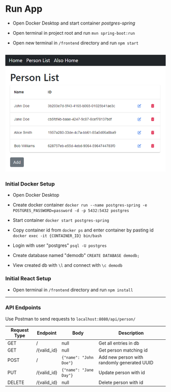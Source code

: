 # Run App

- Open Docker Desktop and start container *postgres-spring*

- Open terminal in project root and run ```mvn spring-boot:run```
- Open new terminal in ```/frontend``` directory and run ```npm start```

![App screenshot](./src/main/resources/img/app-screenshot.png "Person List")
---

### Initial Docker Setup

- Open Docker Desktop

- Create docker container
```docker run --name postgres-spring -e POSTGRES_PASSWORD=password -d -p 5432:5432 postgres```

- Start container
```docker start postgres-spring```

- Copy container id from ```docker ps``` and enter container by pasting id
```docker exec -it {CONTAINER_ID} bin/bash```

- Login with user "postgres"
```psql -U postgres```

- Create database named "demodb"
```CREATE DATABASE demodb;```

- View created db with ```\l``` and connect with ```\c demodb```

### Initial React Setup

- Open terminal in ```/frontend``` directory and run ```npm install```

---

### API Endpoints

Use Postman to send requests to ```localhost:8080/api/person/```


| Request Type | Endpoint    | Body                       | Description                                 |
|--------------|-------------|----------------------------|---------------------------------------------|
| GET          | /           | null                       | Get all entries in db                       |
| GET          | /{valid_id} | null                       | Get person matching id                      |
| POST         | /           | ```{"name": "John Doe"}``` | Add new person with randomly generated UUID |
| PUT          | /{valid_id} | ```{"name": "Jane Day"}``` | Update person with id                       |
| DELETE       | /{valid_id} | null                       | Delete person with id                       |